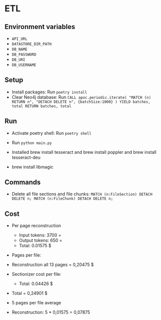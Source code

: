 # ETL

## Environment variables

- `API_URL`
- `DATASTORE_DIR_PATH`
- `DB_NAME`
- `DB_PASSWORD`
- `DB_URI`
- `DB_USERNAME`

## Setup

- Install packages: Run `poetry install`
- Clear Neo4j database: Run `CALL apoc.periodic.iterate(
  "MATCH (n) RETURN n",
  "DETACH DELETE n",
  {batchSize:1000}
)
YIELD batches, total
RETURN batches, total`

## Run

- Activate poetry shell: Run `poetry shell`
- Run `python main.py`

- Installed brew install tesseract and brew install poppler and brew install tesseract-deu
- brew install libmagic

## Commands

- Delete all file sections and file chunks: `MATCH (n:FileSection) DETACH DELETE n; MATCH (n:FileChunk) DETACH DELETE n;`

## Cost

- Per page reconstruction
  - Input tokens: 3700 = 
  - Output tokens: 650 = 
  - Total: 0.01575 $
- Pages per file:
- Reconstruction all 13 pages = 0,20475 $
- Sectionizer cost per file:
  - Total: 0.04426 $
- Total = 0,24901 $

- 5 pages per file average
- Reconstruction: 5 * 0,01575 = 0,07875
